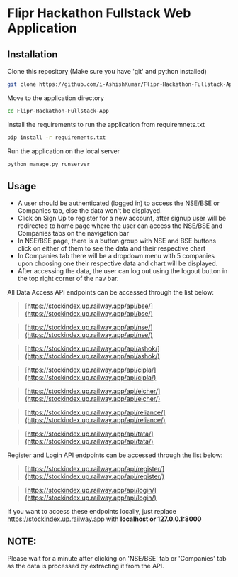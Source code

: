 # Flipr Hackathon Fullstack Web Application

## Installation

Clone this repository (Make sure you have 'git' and python installed)

```bash
git clone https://github.com/i-AshishKumar/Flipr-Hackathon-Fullstack-App.git
```
Move to the application directory
```bash
cd Flipr-Hackathon-Fullstack-App
```
Install the requirements to run the application from requiremnets.txt
```bash
pip install -r requirements.txt
```
Run the application on the local server
```bash
python manage.py runserver
```


## Usage

* A user should be authenticated (logged in) to access the NSE/BSE or Companies tab, else the data won't be displayed.
* Click on Sign Up to register for a new account, after signup user will be redirected to home page where the user can access the NSE/BSE and Companies tabs on the navigation bar 
* In NSE/BSE page, there is a button group with NSE and BSE buttons click on either of them to see the data and their respective chart
* In Companies tab there will be a dropdown menu with 5 companies upon choosing one their respective data and chart will be displayed.
* After accessing the data, the user can log out using the logout button in the top right corner of the nav bar.

All Data Access API endpoints can be accessed through the list below:

>[https://stockindex.up.railway.app/api/bse/](https://stockindex.up.railway.app/api/bse/)

>[https://stockindex.up.railway.app/api/nse/](https://stockindex.up.railway.app/api/nse/)

>[https://stockindex.up.railway.app/api/ashok/](https://stockindex.up.railway.app/api/ashok/)

>[https://stockindex.up.railway.app/api/cipla/](https://stockindex.up.railway.app/api/cipla/)

>[https://stockindex.up.railway.app/api/eicher/](https://stockindex.up.railway.app/api/eicher/)

>[https://stockindex.up.railway.app/api/reliance/](https://stockindex.up.railway.app/api/reliance/)

>[https://stockindex.up.railway.app/api/tata/](https://stockindex.up.railway.app/api/tata/)

Register and Login API endpoints can be accessed through the list below:
>[https://stockindex.up.railway.app/api/register/](https://stockindex.up.railway.app/api/register/)

> [https://stockindex.up.railway.app/api/login/](https://stockindex.up.railway.app/api/login/)


If you want to access these endpoints locally, just replace https://stockindex.up.railway.app with **localhost or 127.0.0.1:8000**

## NOTE: 
Please wait for a minute after clicking on 'NSE/BSE' tab or 'Companies' tab as the data is processed by extracting it from the API.
